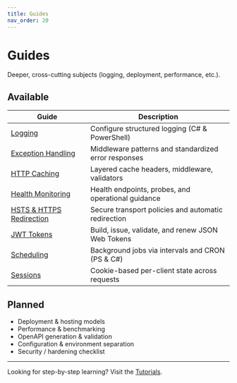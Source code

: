```yaml
---
title: Guides
nav_order: 20
---
```


# Guides

Deeper, cross-cutting subjects (logging, deployment, performance, etc.).

## Available

| Guide                | Description                                    |
|----------------------|------------------------------------------------|
| [Logging](./logging) | Configure structured logging (C# & PowerShell) |
| [Exception Handling](./exceptionhandling) | Middleware patterns and standardized error responses |
| [HTTP Caching](./caching) | Layered cache headers, middleware, validators |
| [Health Monitoring](./health) | Health endpoints, probes, and operational guidance |
| [HSTS & HTTPS Redirection](./hsts) | Secure transport policies and automatic redirection |
| [JWT Tokens](./jwt) | Build, issue, validate, and renew JSON Web Tokens |
| [Scheduling](./scheduling) | Background jobs via intervals and CRON (PS & C#) |
| [Sessions](./sessions) | Cookie-based per-client state across requests |

## Planned

- Deployment & hosting models
- Performance & benchmarking
- OpenAPI generation & validation
- Configuration & environment separation
- Security / hardening checklist

---

Looking for step-by-step learning? Visit the [Tutorials](/pwsh/tutorial/).
